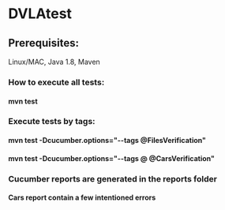 # DVLAtest
## Prerequisites:
Linux/MAC,
Java 1.8,
Maven

### How to execute all tests:
#### mvn test

### Execute tests by tags:
#### mvn test -Dcucumber.options="--tags @FilesVerification"
#### mvn test -Dcucumber.options="--tags @  @CarsVerification"

### Cucumber reports are generated in the reports folder
#### Cars report contain a few intentioned errors
